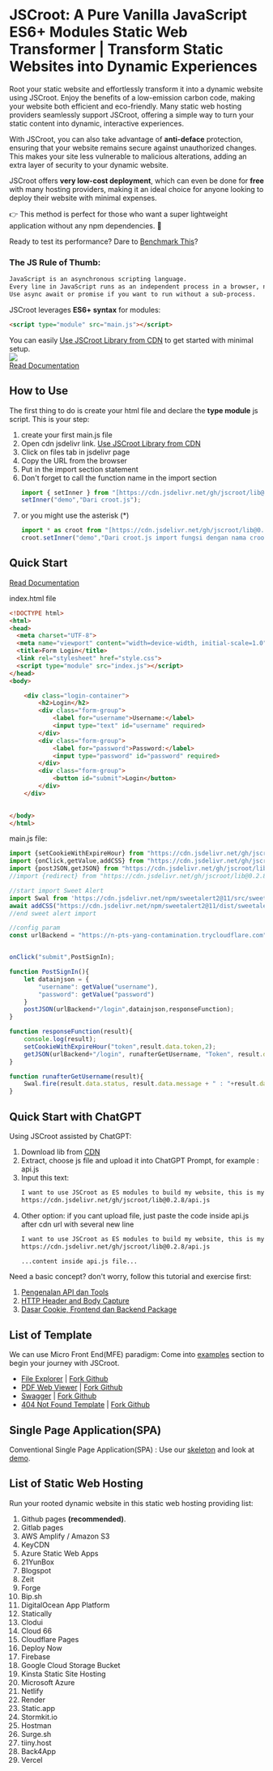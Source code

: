 # JSCroot: A Pure Vanilla JavaScript ES6+ Modules Static Web Transformer | Transform Static Websites into Dynamic Experiences

Root your static website and effortlessly transform it into a dynamic website using JSCroot. Enjoy the benefits of a low-emission carbon code, making your website both efficient and eco-friendly. Many static web hosting providers seamlessly support JSCroot, offering a simple way to turn your static content into dynamic, interactive experiences.

With JSCroot, you can also take advantage of **anti-deface** protection, ensuring that your website remains secure against unauthorized changes. This makes your site less vulnerable to malicious alterations, adding an extra layer of security to your dynamic website.

JSCroot offers **very low-cost deployment**, which can even be done for **free** with many hosting providers, making it an ideal choice for anyone looking to deploy their website with minimal expenses. 

👉 This method is perfect for those who want a super lightweight application without any npm dependencies. 🚀

Ready to test its performance? Dare to [Benchmark This](https://krausest.github.io/js-framework-benchmark/current.html)?

### The JS Rule of Thumb:
```txt
JavaScript is an asynchronous scripting language.  
Every line in JavaScript runs as an independent process in a browser, not waiting.  
Use async await or promise if you want to run without a sub-process.
```

JSCroot leverages **ES6+ syntax** for modules:
```html
<script type="module" src="main.js"></script>
```

You can easily [Use JSCroot Library from CDN](https://www.jsdelivr.com/package/gh/jscroot/lib) to get started with minimal setup.  
[![](https://data.jsdelivr.com/v1/package/gh/jscroot/lib/badge?style=rounded)](https://www.jsdelivr.com/package/gh/jscroot/lib)  
[Read Documentation](./lib)

## How to Use

The first thing to do is create your html file and declare the **type module** js script. This is your step:
1. create your first main.js file
2. Open cdn jsdelivr link. [Use JSCroot Library from CDN](https://www.jsdelivr.com/package/gh/jscroot/lib)
4. Click on files tab in jsdelivr page
5. Copy the URL from the browser
6. Put in the import section statement
7. Don't forget to call the function name in the import section
    ```js
    import { setInner } from "[https://cdn.jsdelivr.net/gh/jscroot/lib@0.0.3/element.js](https://cdn.jsdelivr.net/gh/jscroot/lib@0.2.8/element.js)";
    setInner("demo","Dari croot.js");
    ```
8. or you might use the asterisk (*)
    ```js
    import * as croot from "[https://cdn.jsdelivr.net/gh/jscroot/lib@0.0.3/element.js](https://cdn.jsdelivr.net/gh/jscroot/lib@0.2.8/element.js)";
    croot.setInner("demo","Dari croot.js import fungsi dengan nama croot");
    ```
    
## Quick Start

[Read Documentation](./lib)

index.html file

```html
<!DOCTYPE html>
<html>
<head>
  <meta charset="UTF-8">
  <meta name="viewport" content="width=device-width, initial-scale=1.0">
  <title>Form Login</title>
  <link rel="stylesheet" href="style.css">
  <script type="module" src="index.js"></script>
</head>
<body>

    <div class="login-container">
        <h2>Login</h2>
        <div class="form-group">
            <label for="username">Username:</label>
            <input type="text" id="username" required>
        </div>
        <div class="form-group">
            <label for="password">Password:</label>
            <input type="password" id="password" required>
        </div>
        <div class="form-group">
            <button id="submit">Login</button>
        </div>
    </div>

    
</body>
</html>
```

main.js file:

```js
import {setCookieWithExpireHour} from "https://cdn.jsdelivr.net/gh/jscroot/lib@0.2.8/cookie.min.js";
import {onClick,getValue,addCSS} from "https://cdn.jsdelivr.net/gh/jscroot/lib@0.2.8/element.min.js";
import {postJSON,getJSON} from "https://cdn.jsdelivr.net/gh/jscroot/lib@0.2.8/api.min.js";
//import {redirect} from "https://cdn.jsdelivr.net/gh/jscroot/lib@0.2.8/url.min.js";

//start import Sweet Alert
import Swal from 'https://cdn.jsdelivr.net/npm/sweetalert2@11/src/sweetalert2.js';
await addCSS("https://cdn.jsdelivr.net/npm/sweetalert2@11/dist/sweetalert2.css");
//end sweet alert import

//config param
const urlBackend = "https://n-pts-yang-contamination.trycloudflare.com";


onClick("submit",PostSignIn);

function PostSignIn(){
    let datainjson = {
        "username": getValue("username"),
        "password": getValue("password")
    }
    postJSON(urlBackend+"/login",datainjson,responseFunction);
}

function responseFunction(result){
    console.log(result);
    setCookieWithExpireHour("token",result.data.token,2);
    getJSON(urlBackend+"/login", runafterGetUsername, "Token", result.data.token);
}

function runafterGetUsername(result){
    Swal.fire(result.data.status, result.data.message + " : "+result.data.username, 'info');//success,warning,info,question
}
```

## Quick Start with ChatGPT

Using JSCroot assisted by ChatGPT:
1. Download lib from [CDN](https://cdn.jsdelivr.net/gh/jscroot/lib/)
2. Extract, choose js file and upload it into ChatGPT Prompt, for example : api.js
3. Input this text:
   ```txt
   I want to use JSCroot as ES modules to build my website, this is my library file from:
   https://cdn.jsdelivr.net/gh/jscroot/lib@0.2.8/api.js
   ```
4. Other option: if you cant upload file, just paste the code inside api.js after cdn url with several new line
   ```txt
   I want to use JSCroot as ES modules to build my website, this is my library file from:
   https://cdn.jsdelivr.net/gh/jscroot/lib@0.2.8/api.js

   ...content inside api.js file...
   ```

Need a basic concept? don't worry, follow this tutorial and exercise first:
1. [Pengenalan API dan Tools](https://universitas.bukupedia.co.id/ws/Chapter01/)
2. [HTTP Header and Body Capture](https://universitas.bukupedia.co.id/ws/Chapter02/)
3. [Dasar Cookie, Frontend dan Backend Package](https://universitas.bukupedia.co.id/ws/Chapter03/)


## List of Template

We can use Micro Front End(MFE) paradigm: Come into [examples](./examples/) section to begin your journey with JSCroot.

* [File Explorer](https://jscroot.github.io/explorer/) | [Fork Github](https://github.com/jscroot/explorer)
* [PDF Web Viewer](https://jscroot.github.io/view/) | [Fork Github](https://github.com/jscroot/view)
* [Swagger](https://jscroot.github.io/swagger/) | [Fork Github](https://github.com/jscroot/swagger)
* [404 Not Found Template](https://jscroot.github.io/404/404.html) | [Fork Github](https://github.com/jscroot/404)

## Single Page Application(SPA)

Conventional Single Page Application(SPA) : Use our [skeleton](https://github.com/jscroot/skeleton) and look at [demo](https://jscroot.github.io/skeleton/).

## List of Static Web Hosting

Run your rooted dynamic website in this static web hosting providing list:
1. Github pages **(recommended)**.
2. Gitlab pages
3. AWS Amplify / Amazon S3
4. KeyCDN
5. Azure Static Web Apps
6. 21YunBox
7. Blogspot
8. Zeit
9. Forge
10. Bip.sh
11. DigitalOcean App Platform
12. Statically
13. Clodui
14. Cloud 66
15. Cloudflare Pages
16. Deploy Now
17. Firebase
18. Google Cloud Storage Bucket
19. Kinsta Static Site Hosting
20. Microsoft Azure
21. Netlify
22. Render
23. Static.app
24. Stormkit.io
25. Hostman
26. Surge.sh
27. tiiny.host
28. Back4App
29. Vercel
